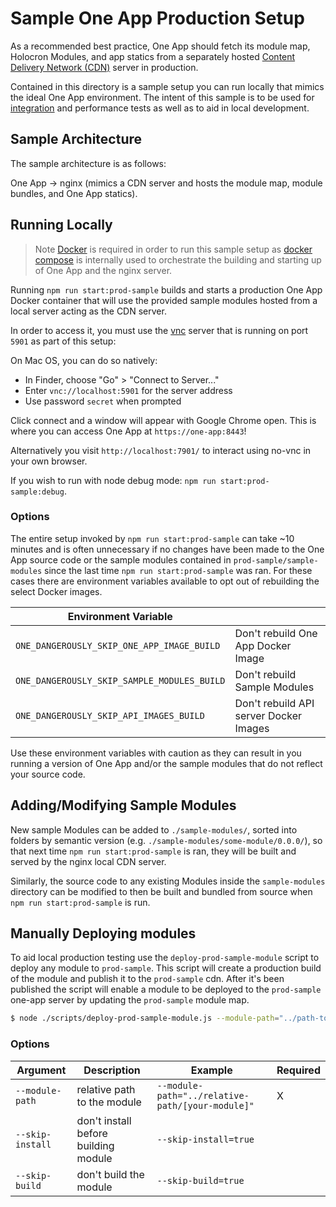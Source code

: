 # Sample One App Production Setup

As a recommended best practice, One App should fetch its module map, Holocron Modules,
and app statics from a separately hosted [Content Delivery Network (CDN)](https://en.wikipedia.org/wiki/Content_delivery_network)
server in production.

Contained in this directory is a sample setup you can run locally that mimics the ideal One App environment. The intent of this sample is to be used for [integration](../__tests__/integration/README.md) and performance tests as well as to aid in local development.

## Sample Architecture

The sample architecture is as follows:

One App → nginx (mimics a CDN server and hosts the module map, module bundles, and One App statics).

## Running Locally

> Note [Docker](https://docs.docker.com/install/) is required in order to run this sample
setup as [docker compose](https://docs.docker.com/compose/) is internally used
to orchestrate the building and starting up of One App and the nginx server.

Running `npm run start:prod-sample` builds and starts a production One App Docker container that will use
the provided sample modules hosted from a local server acting as the CDN server.

In order to access it, you must use the [vnc](https://en.wikipedia.org/wiki/Virtual_Network_Computing)
server that is running on port `5901` as part of this setup:

On Mac OS, you can do so natively:

- In Finder, choose "Go" > "Connect to Server..."
- Enter `vnc://localhost:5901` for the server address
- Use password `secret` when prompted

Click connect and a window will appear with Google Chrome open. This is
where you can access One App at `https://one-app:8443`!

Alternatively you visit `http://localhost:7901/` to interact using no-vnc in your own browser.

If you wish to run with node debug mode: `npm run start:prod-sample:debug`.

### Options

The entire setup invoked by `npm run start:prod-sample` can take ~10 minutes and is often unnecessary
if no changes have been made to the One App source code or the sample modules contained in
`prod-sample/sample-modules` since the last time `npm run start:prod-sample` was ran.
For these cases there are environment variables available to opt out of
rebuilding the select Docker images.

| Environment Variable                        |                                        |
| ------------------------------------------- | -------------------------------------- |
| `ONE_DANGEROUSLY_SKIP_ONE_APP_IMAGE_BUILD`  | Don't rebuild One App Docker Image     |
| `ONE_DANGEROUSLY_SKIP_SAMPLE_MODULES_BUILD` | Don't rebuild Sample Modules           |
| `ONE_DANGEROUSLY_SKIP_API_IMAGES_BUILD`     | Don't rebuild API server Docker Images |


Use these environment variables with caution as they can result in you running a version of One App and/or
the sample modules that do not reflect your source code.

## Adding/Modifying Sample Modules

New sample Modules can be added to `./sample-modules/`, sorted into folders by
semantic version (e.g. `./sample-modules/some-module/0.0.0/`), so that next time
`npm run start:prod-sample` is ran, they will be built and served by the nginx
local CDN server.

Similarly, the source code to any
existing Modules inside the `sample-modules` directory can be modified to then be built
and bundled from source when `npm run start:prod-sample` is run.


## Manually Deploying modules

To aid local production testing use the `deploy-prod-sample-module` script to deploy any module to
`prod-sample`. This script will create a production build of the module and publish it to the `prod-sample` cdn.
After it's been published the script will enable a module to be deployed to the `prod-sample` one-app server by
updating the `prod-sample` module map.

```bash
$ node ./scripts/deploy-prod-sample-module.js --module-path="../path-to-module/[your-module]"
```

### Options

| Argument         | Description                          | Example                                          | Required |
| ---------------- | ------------------------------------ | ------------------------------------------------ | -------- |
| `--module-path`  | relative path to the module          | `--module-path="../relative-path/[your-module]"` | X        |
| `--skip-install` | don't install before building module | `--skip-install=true`                            |          |
| `--skip-build`   | don't build the module               | `--skip-build=true`                              |          |

